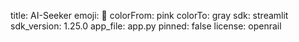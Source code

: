 title: AI-Seeker
emoji: 👀
colorFrom: pink
colorTo: gray
sdk: streamlit
sdk_version: 1.25.0
app_file: app.py
pinned: false
license: openrail
